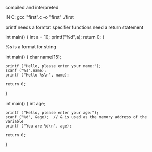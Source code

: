 compiled and interpreted 

IN C:
gcc "first".c -o "first"
./first

printf needs a formtat specifier 
functions need a return statement

int main() {
    int a = 10;
    printf("%d",a);
    return 0; 
}

%s is a format for string 

int main() {
    char name[15];

    printf ("Hello, please enter your name:"); 
    scanf ("%s",name);
    printf ("Hello %s\n", name);

    return 0;
}

int main() {
    int age;

    printf ("Hello, please enter your age:"); 
    scanf ("%d", &age);  // & is used as the memory address of the variable 
    printf ("You are %d\n", age);

    return 0;
}
